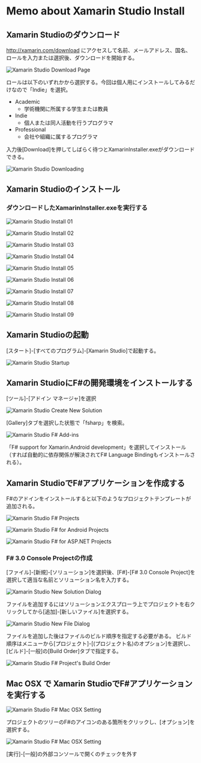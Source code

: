 # Memo about Xamarin Studio Install

## Xamarin Studioのダウンロード

<http://xamarin.com/download> にアクセスして名前、メールアドレス、国名、ロールを入力または選択後、ダウンロードを開始する。

![Xamarin Studio Download Page][img01]

ロールは以下のいずれかから選択する。今回は個人用にインストールしてみるだけなので「Indie」を選択。

* Academic
  * 学術機関に所属する学生または教員
* Indie
  * 個人または同人活動を行うプログラマ
* Professional
  * 会社や組織に属するプログラマ

入力後[Download]を押してしばらく待つとXamarinInstaller.exeがダウンロードできる。

![Xamarin Studio Downloading][img02]

## Xamarin Studioのインストール

### ダウンロードしたXamarinInstaller.exeを実行する

![Xamarin Studio Install 01][img03]

![Xamarin Studio Install 02][img04]

![Xamarin Studio Install 03][img05]

![Xamarin Studio Install 04][img06]

![Xamarin Studio Install 05][img07]

![Xamarin Studio Install 06][img08]

![Xamarin Studio Install 07][img09]

![Xamarin Studio Install 08][img10]

![Xamarin Studio Install 09][img11]

## Xamarin Studioの起動

[スタート]-[すべてのプログラム]-[Xamarin Studio]で起動する。

![Xamarin Studio Startup][img12]

## Xamarin StudioにF#の開発環境をインストールする

[ツール]-[アドイン マネージャ]を選択

![Xamarin Studio Create New Solution][img13]

[Gallery]タブを選択した状態で「fsharp」を検索。

![Xamarin Studio F# Add-ins][img14]

「F# support for Xamarin.Android development」を選択してインストール（すれば自動的に依存関係が解決されてF# Language Bindingもインストールされる）。

## Xamarin StudioでF#アプリケーションを作成する

F#のアドインをインストールすると以下のようなプロジェクトテンプレートが追加される。

![Xamarin Studio F# Projects][img15]

![Xamarin Studio F# for Android Projects][img16]

![Xamarin Studio F# for ASP.NET Projects][img17]

### F# 3.0 Console Projectの作成

[ファイル]-[新規]-[ソリューション]を選択後、[F#]-[F# 3.0 Console Project]を選択して適当な名前とソリューション名を入力する。

![Xamarin Studio New Solution Dialog][img18]

ファイルを追加するにはソリューションエクスプローラ上でプロジェクトを右クリックしてから[追加]-[新しいファイル]を選択する。

![Xamarin Studio New File Dialog][img19]

ファイルを追加した後はファイルのビルド順序を指定する必要がある。
ビルド順序はメニューから[プロジェクト]-[(プロジェクト名)のオプション]を選択し、[ビルド]-[一般]の[Build Order]タブで指定する。

![Xamarin Studio F# Project's Build Order][img20]

## Mac OSX で Xamarin StudioでF#アプリケーションを実行する

![Xamarin Studio F# Mac OSX Setting][img21]

プロジェクトのツリーのF#のアイコンのある箇所をクリックし、[オプション]を選択する。

![Xamarin Studio F# Mac OSX Setting][img22]

[実行]-[一般]の外部コンソールで開くのチェックを外す

[img01]: <img/img01.png> "Download page"
[img02]: <img/img02.png> "Downloading"
[img03]: <img/img03.png> "Xamarin Installer 01"
[img04]: <img/img04.png> "Xamarin Installer 02"
[img05]: <img/img05.png> "Xamarin Installer 03"
[img06]: <img/img06.png> "Xamarin Installer 04"
[img07]: <img/img07.png> "Xamarin Installer 05"
[img08]: <img/img08.png> "Xamarin Installer 06"
[img09]: <img/img09.png> "Xamarin Installer 07"
[img10]: <img/img10.png> "Xamarin Installer 08"
[img11]: <img/img11.png> "Xamarin Installer 09"
[img12]: <img/img12.png> "Xamarin Studio Startup"
[img13]: <img/img13.png> "Xamarin Studio Add-in Manager"
[img14]: <img/img14.png> "Xamarin Studio F# Add-ins"
[img15]: <img/img15.png> "Xamarin Studio F# Projects"
[img16]: <img/img16.png> "Xamarin Studio F# for Android Projects"
[img17]: <img/img17.png> "Xamarin Studio F# for ASP.NET Projects"
[img18]: <img/img18.png> "Xamarin Studio F# 3.0 Console Project"
[img19]: <img/img19.png> "Xamarin Studio Adding New Class File"
[img20]: <img/img20.png> "Xamarin Studio F# Project's Build Order"
[img21]: <img/img21.png> "Xamarin Studio F# Mac OSX Setting"
[img22]: <img/img22.png> "Xamarin Studio F# Mac OSX Setting"
